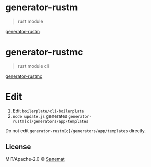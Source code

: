 # generator-rustm

> rust module

[generator-rustm](./generator-rustm/readme.md)


# generator-rustmc

> rust module cli

[generator-rustmc](./generator-rustmc/readme.md)

# Edit

1. Edit `boilerplate/cli-boilerplate`
2. `node update.js` generates `generator-rustm[c]/generators/app/templates`

Do not edit `generator-rustm[c]/generators/app/templates` directly.

## License

MIT/Apache-2.0 © [Sanemat](sane.jp)
